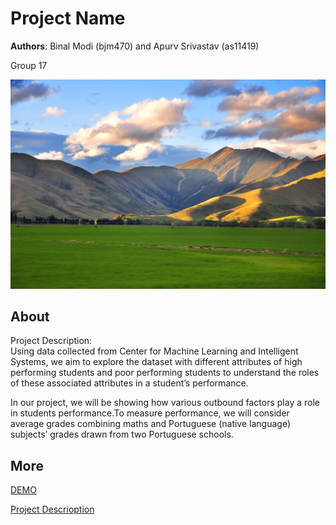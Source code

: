 # Project Name
**Authors**: Binal Modi (bjm470) and Apurv Srivastav (as11419)

Group 17 

![Screenhot](screenshot.jpg)


## About
Project Description:
<br>
Using data collected from Center for Machine Learning and Intelligent Systems, we aim to explore the dataset with different attributes of high performing students and poor performing students to understand the roles of these associated attributes in a student’s performance. 

In our project, we will be showing how various outbound factors play a role in students performance.To measure performance, we will consider average grades combining maths and Portuguese (native language) subjects’ grades drawn from two Portuguese schools.

## More
[DEMO](https://nyu-vis-fall2018.github.io/storytelling-group-17-students-performance/)

[Project Descrioption](https://github.com/NYU-VIS-FALL2018/storytelling-group-17-students-performance/blob/master/Project%20report.pdf)
